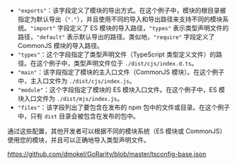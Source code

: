 - `"exports"`：该字段定义了模块的导出方式。在这个例子中，模块的根目录被指定为默认导出（`"."`），并且使用不同的导入和导出路径来支持不同的模块系统。`"import"` 字段定义了 ES 模块的导入路径，`"types"` 表示类型声明文件的路径，`"default"` 表示默认导出的路径。类似地，`"require"` 字段定义了 CommonJS 模块的导入路径。
- `"types"`：这个字段指定了类型声明文件（TypeScript 类型定义文件）的路径。在这个例子中，类型声明文件位于 `./dist/cjs/index.d.ts`。
- `"main"`：该字段指定了模块的主入口文件（CommonJS 模块）。在这个例子中，主入口文件为 `./dist/cjs/index.js`。
- `"module"`：这个字段指定了模块的 ES 模块入口文件。在这个例子中，ES 模块入口文件为 `./dist/mjs/index.js`。
- `"files"`：该字段列出了要包含在发布的 npm 包中的文件或目录。在这个例子中，只有 `dist` 目录会被包含在发布的包中。

通过这些配置，其他开发者可以根据不同的模块系统（ES 模块或 CommonJS）使用您的模块，并且可以正确地导入类型声明文件。

https://github.com/dmokel/GoRarity/blob/master/tsconfig-base.json